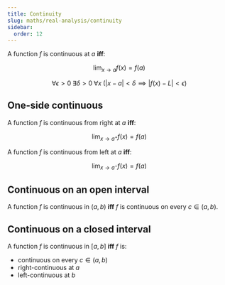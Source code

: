 ```yaml
---
title: Continuity
slug: maths/real-analysis/continuity
sidebar:
  order: 12
---
```


A function $f$ is continuous at $a$ **iff**:

```math
\lim_{x\to a}{f(x)}=f(a)
```

```math
\forall{\epsilon>0}\;
\exists{\delta>0}\;
\forall{x}\;
(|x-a|<\delta\implies{|f(x)-L|<\epsilon})
```

## One-side continuous

A function $f$ is continuous from right at $a$ **iff**:

```math
\lim_{x\to a^{+}}{f(x)}=f(a)
```

A function $f$ is continuous from left at $a$ **iff**:

```math
\lim_{x\to a^{-}}{f(x)}=f(a)
```

## Continuous on an open interval

A function $f$ is continuous in $(a,b)$ **iff** $f$ is continuous on every
$c\in(a,b)$.

## Continuous on a closed interval

A function $f$ is continuous in $[a,b]$ **iff** $f$ is:

- continuous on every $c\in(a,b)$
- right-continuous at $a$
- left-continuous at $b$
